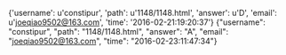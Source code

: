{'username': u'constipur', 'path': u'1148/1148.html', 'answer': u'D', 'email': u'joeqiao9502@163.com', 'time': '2016-02-21:19:20:37'}
{"username": "constipur", "path": "1148/1148.html", "answer": "A", "email": "joeqiao9502@163.com", "time": "2016-02-23:11:47:34"}
